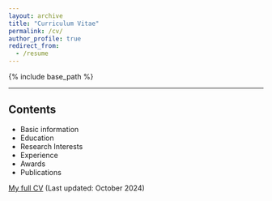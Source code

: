 ```yaml
---
layout: archive
title: "Curriculum Vitae"
permalink: /cv/
author_profile: true
redirect_from:
  - /resume
---
```


{% include base_path %}

----

## **Contents**

- Basic information
- Education 
- Research Interests
- Experience
- Awards
- Publications

 [My full CV](../files/CV_cxh.pdf) (Last updated: October 2024)
